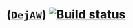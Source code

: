 # ([`DejAW`](https://github.com/dejbug/DejAW)) [![Build status](https://ci.appveyor.com/api/projects/status/02oyinfsm7vtggir?svg=true)](https://ci.appveyor.com/project/dejbug/dejaw)
